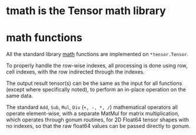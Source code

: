# tmath is the Tensor math library

# math functions

All the standard library [math](https://pkg.go.dev/math) functions are implemented on `*tensor.Tensor`.

To properly handle the row-wise indexes, all processing is done using row, cell indexes, with the row indirected through the indexes.

The output result tensor(s) can be the same as the input for all functions (except where specifically noted), to perform an in-place operation on the same data.

The standard `Add`, `Sub`, `Mul`, `Div` (`+, -, *, /`) mathematical operators all operate element-wise, with a separate MatMul for matrix multiplication, which operates through gonum routines, for 2D Float64 tensor shapes with no indexes, so that the raw float64 values can be passed directly to gonum.


